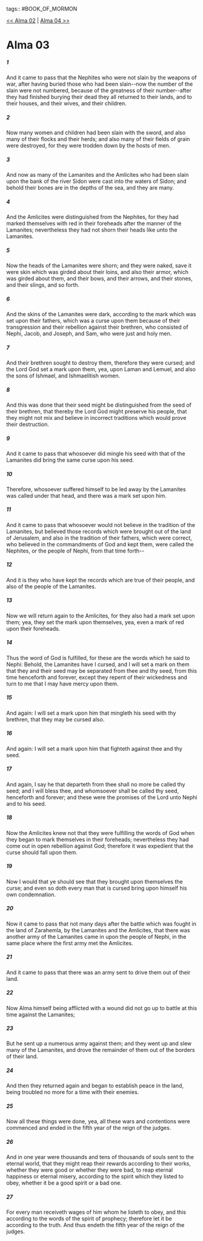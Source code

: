 tags:: #BOOK_OF_MORMON

[<< Alma 02](BOOK_OF_MORMON/09_Alma/Alma_02.md) | [Alma 04 >>](BOOK_OF_MORMON/09_Alma/Alma_04.md)

# Alma 03

##### 1

And it came to pass that the Nephites who were not slain by the weapons of war, after having buried those who had been slain--now the number of the slain were not numbered, because of the greatness of their number--after they had finished burying their dead they all returned to their lands, and to their houses, and their wives, and their children.

##### 2

Now many women and children had been slain with the sword, and also many of their flocks and their herds; and also many of their fields of grain were destroyed, for they were trodden down by the hosts of men.

##### 3

And now as many of the Lamanites and the Amlicites who had been slain upon the bank of the river Sidon were cast into the waters of Sidon; and behold their bones are in the depths of the sea, and they are many.

##### 4

And the Amlicites were distinguished from the Nephites, for they had marked themselves with red in their foreheads after the manner of the Lamanites; nevertheless they had not shorn their heads like unto the Lamanites.

##### 5

Now the heads of the Lamanites were shorn; and they were naked, save it were skin which was girded about their loins, and also their armor, which was girded about them, and their bows, and their arrows, and their stones, and their slings, and so forth.

##### 6

And the skins of the Lamanites were dark, according to the mark which was set upon their fathers, which was a curse upon them because of their transgression and their rebellion against their brethren, who consisted of Nephi, Jacob, and Joseph, and Sam, who were just and holy men.

##### 7

And their brethren sought to destroy them, therefore they were cursed; and the Lord God set a mark upon them, yea, upon Laman and Lemuel, and also the sons of Ishmael, and Ishmaelitish women.

##### 8

And this was done that their seed might be distinguished from the seed of their brethren, that thereby the Lord God might preserve his people, that they might not mix and believe in incorrect traditions which would prove their destruction.

##### 9

And it came to pass that whosoever did mingle his seed with that of the Lamanites did bring the same curse upon his seed.

##### 10

Therefore, whosoever suffered himself to be led away by the Lamanites was called under that head, and there was a mark set upon him.

##### 11

And it came to pass that whosoever would not believe in the tradition of the Lamanites, but believed those records which were brought out of the land of Jerusalem, and also in the tradition of their fathers, which were correct, who believed in the commandments of God and kept them, were called the Nephites, or the people of Nephi, from that time forth--

##### 12

And it is they who have kept the records which are true of their people, and also of the people of the Lamanites.

##### 13

Now we will return again to the Amlicites, for they also had a mark set upon them; yea, they set the mark upon themselves, yea, even a mark of red upon their foreheads.

##### 14

Thus the word of God is fulfilled, for these are the words which he said to Nephi: Behold, the Lamanites have I cursed, and I will set a mark on them that they and their seed may be separated from thee and thy seed, from this time henceforth and forever, except they repent of their wickedness and turn to me that I may have mercy upon them.

##### 15

And again: I will set a mark upon him that mingleth his seed with thy brethren, that they may be cursed also.

##### 16

And again: I will set a mark upon him that fighteth against thee and thy seed.

##### 17

And again, I say he that departeth from thee shall no more be called thy seed; and I will bless thee, and whomsoever shall be called thy seed, henceforth and forever; and these were the promises of the Lord unto Nephi and to his seed.

##### 18

Now the Amlicites knew not that they were fulfilling the words of God when they began to mark themselves in their foreheads; nevertheless they had come out in open rebellion against God; therefore it was expedient that the curse should fall upon them.

##### 19

Now I would that ye should see that they brought upon themselves the curse; and even so doth every man that is cursed bring upon himself his own condemnation.

##### 20

Now it came to pass that not many days after the battle which was fought in the land of Zarahemla, by the Lamanites and the Amlicites, that there was another army of the Lamanites came in upon the people of Nephi, in the same place where the first army met the Amlicites.

##### 21

And it came to pass that there was an army sent to drive them out of their land.

##### 22

Now Alma himself being afflicted with a wound did not go up to battle at this time against the Lamanites;

##### 23

But he sent up a numerous army against them; and they went up and slew many of the Lamanites, and drove the remainder of them out of the borders of their land.

##### 24

And then they returned again and began to establish peace in the land, being troubled no more for a time with their enemies.

##### 25

Now all these things were done, yea, all these wars and contentions were commenced and ended in the fifth year of the reign of the judges.

##### 26

And in one year were thousands and tens of thousands of souls sent to the eternal world, that they might reap their rewards according to their works, whether they were good or whether they were bad, to reap eternal happiness or eternal misery, according to the spirit which they listed to obey, whether it be a good spirit or a bad one.

##### 27

For every man receiveth wages of him whom he listeth to obey, and this according to the words of the spirit of prophecy; therefore let it be according to the truth. And thus endeth the fifth year of the reign of the judges.
